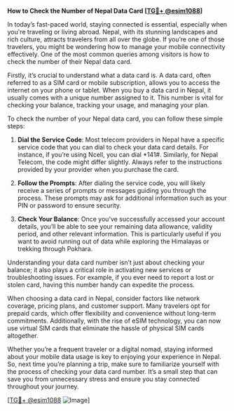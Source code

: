 **How to Check the Number of Nepal Data Card [[TG💪+ @esim1088](https://t.me/s/esim1088)]**

In today’s fast-paced world, staying connected is essential, especially when you're traveling or living abroad. Nepal, with its stunning landscapes and rich culture, attracts travelers from all over the globe. If you’re one of those travelers, you might be wondering how to manage your mobile connectivity effectively. One of the most common queries among visitors is how to check the number of their Nepal data card.

Firstly, it’s crucial to understand what a data card is. A data card, often referred to as a SIM card or mobile subscription, allows you to access the internet on your phone or tablet. When you buy a data card in Nepal, it usually comes with a unique number assigned to it. This number is vital for checking your balance, tracking your usage, and managing your plan.

To check the number of your Nepal data card, you can follow these simple steps:

1. **Dial the Service Code**: Most telecom providers in Nepal have a specific service code that you can dial to check your data card details. For instance, if you’re using Ncell, you can dial *141#. Similarly, for Nepal Telecom, the code might differ slightly. Always refer to the instructions provided by your provider when you purchase the card.

2. **Follow the Prompts**: After dialing the service code, you will likely receive a series of prompts or messages guiding you through the process. These prompts may ask for additional information such as your PIN or password to ensure security.

3. **Check Your Balance**: Once you’ve successfully accessed your account details, you’ll be able to see your remaining data allowance, validity period, and other relevant information. This is particularly useful if you want to avoid running out of data while exploring the Himalayas or trekking through Pokhara.

Understanding your data card number isn’t just about checking your balance; it also plays a critical role in activating new services or troubleshooting issues. For example, if you ever need to report a lost or stolen card, having this number handy can expedite the process.

When choosing a data card in Nepal, consider factors like network coverage, pricing plans, and customer support. Many travelers opt for prepaid cards, which offer flexibility and convenience without long-term commitments. Additionally, with the rise of eSIM technology, you can now use virtual SIM cards that eliminate the hassle of physical SIM cards altogether.

Whether you’re a frequent traveler or a digital nomad, staying informed about your mobile data usage is key to enjoying your experience in Nepal. So, next time you’re planning a trip, make sure to familiarize yourself with the process of checking your data card number. It’s a small step that can save you from unnecessary stress and ensure you stay connected throughout your journey.

[[TG💪+ @esim1088](https://t.me/s/esim1088) ![Image](https://i.postimg.cc/Y0z9fWf4/image.png)]